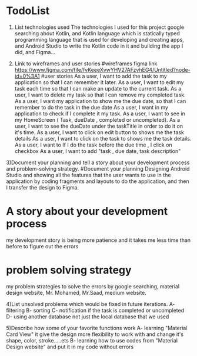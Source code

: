 # TodoList

1) List technologies used
   The technologies I used for this project google searching about Kotlin, and Kotlin language
   which is statically typed programming language that is used for developing and creating apps,
   and Android Studio to write the Kotlin code in it and building the app I did, and Figma...

2) Link to wireframes and user stories
#wireframes
figma link https://www.figma.com/file/fvKeeeXvwYHV27AFzvhEG4/Untitled?node-id=0%3A1
#user stories
As a user, I want to add the task to my application so that I can remember it later.
As a user, I want to edit my task each time so that I can make an update to the current task.
As a user, I want to delete my task so that I can remove my completed task.
As a user, I want my application to show me the due date, so that I can remember to do the task in the due date
As a user, I want in my application to check if I complete it my task.
As a user, I want to see in my HomeScreen ( Task, dueDate , completed or uncompleted).
As a user, I want to see the dueDate under the taskTitle in order to do it on it's time.
As a user, I want to click on edit button to shows me the task details
As a user, I want to click on the task to shows me the task details.
As a user, I want to If I do the task before the due time , I click on checkbox
As a user, I want to add "task , due date, task description"

3)Document your planning and tell a story about your development process and problem-solving strategy.
#Document your planning
Designing Android Studio and showing all the features that the user wants to use in the application
by coding fragments and layouts to do the application, and then I transfer the design to Figma.
# A story about your development process
my development story is being more patience and it takes me less time than before  to figure out the errors
# problem solving strategy
my problem strategies to solve the errors by google searching, material design website, Mr. Mohamed,
Mr.Saad, medium website.


4)List unsolved problems which would be fixed in future iterations.
A- filtering
B- sorting
C- notification if the task is completed or uncompleted
D- using another database not just the local database that we used

5)Describe how some of your favorite functions work
A- learning "Material Card View" it give the design more
flexibility to work with and change it's shape, color, stroke.....ets
B- learning how to use codes from "Material Design website" and put it in my code without errors 